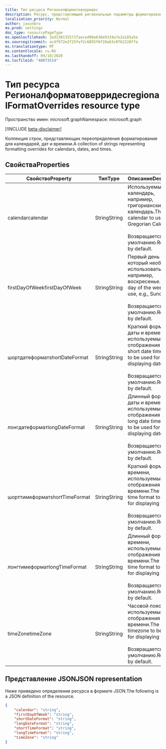 ```yaml
---
title: Тип ресурса Регионалформатоверридес
description: Ресурс, представляющий региональные параметры форматирования для календарей, дат и времени.
localization_priority: Normal
author: jasonbro
ms.prod: settings
doc_type: resourcePageType
ms.openlocfilehash: 2ed130135571faeced90a638e9334a7e2a185a5e
ms.sourcegitcommit: acdf972e2f25fef2c6855f6f28a63c0762228ffa
ms.translationtype: MT
ms.contentlocale: ru-RU
ms.lasthandoff: 09/18/2020
ms.locfileid: "48073514"
---
```

# <a name="regionalformatoverrides-resource-type"></a><span data-ttu-id="16208-103">Тип ресурса Регионалформатоверридес</span><span class="sxs-lookup"><span data-stu-id="16208-103">regionalFormatOverrides resource type</span></span>

<span data-ttu-id="16208-104">Пространство имен: microsoft.graph</span><span class="sxs-lookup"><span data-stu-id="16208-104">Namespace: microsoft.graph</span></span>

[!INCLUDE [beta-disclaimer](../../includes/beta-disclaimer.md)]

<span data-ttu-id="16208-105">Коллекция строк, представляющих переопределения форматирования для календарей, дат и времени.</span><span class="sxs-lookup"><span data-stu-id="16208-105">A collection of strings representing formatting overrides for calendars, dates, and times.</span></span> 

## <a name="properties"></a><span data-ttu-id="16208-106">Свойства</span><span class="sxs-lookup"><span data-stu-id="16208-106">Properties</span></span>

|<span data-ttu-id="16208-107">Свойство</span><span class="sxs-lookup"><span data-stu-id="16208-107">Property</span></span>             |<span data-ttu-id="16208-108">Тип</span><span class="sxs-lookup"><span data-stu-id="16208-108">Type</span></span>                 |<span data-ttu-id="16208-109">Описание</span><span class="sxs-lookup"><span data-stu-id="16208-109">Description</span></span>                                                    |
|---------------------|---------------------|---------------------------------------------------------------|
|<span data-ttu-id="16208-110">calendar</span><span class="sxs-lookup"><span data-stu-id="16208-110">calendar</span></span>             |<span data-ttu-id="16208-111">String</span><span class="sxs-lookup"><span data-stu-id="16208-111">String</span></span>               |<span data-ttu-id="16208-112">Используемый календарь, например, григорианский календарь.</span><span class="sxs-lookup"><span data-stu-id="16208-112">The calendar to use, e.g., Gregorian Calendar.</span></span><br><br><span data-ttu-id="16208-113">Возвращается по умолчанию.</span><span class="sxs-lookup"><span data-stu-id="16208-113">Returned by default.</span></span>|                   
|<span data-ttu-id="16208-114">firstDayOfWeek</span><span class="sxs-lookup"><span data-stu-id="16208-114">firstDayOfWeek</span></span>       |<span data-ttu-id="16208-115">String</span><span class="sxs-lookup"><span data-stu-id="16208-115">String</span></span>               |<span data-ttu-id="16208-116">Первый день недели, который необходимо использовать, например, воскресенье.</span><span class="sxs-lookup"><span data-stu-id="16208-116">The first day of the week to use, e.g., Sunday.</span></span><br><br><span data-ttu-id="16208-117">Возвращается по умолчанию.</span><span class="sxs-lookup"><span data-stu-id="16208-117">Returned by default.</span></span>|
|<span data-ttu-id="16208-118">шортдатеформат</span><span class="sxs-lookup"><span data-stu-id="16208-118">shortDateFormat</span></span>      |<span data-ttu-id="16208-119">String</span><span class="sxs-lookup"><span data-stu-id="16208-119">String</span></span>               |<span data-ttu-id="16208-120">Краткий формат даты и времени, используемый для отображения дат.</span><span class="sxs-lookup"><span data-stu-id="16208-120">The short date time format to be used for displaying dates.</span></span><br><br><span data-ttu-id="16208-121">Возвращается по умолчанию.</span><span class="sxs-lookup"><span data-stu-id="16208-121">Returned by default.</span></span>|
|<span data-ttu-id="16208-122">лонгдатеформат</span><span class="sxs-lookup"><span data-stu-id="16208-122">longDateFormat</span></span>       |<span data-ttu-id="16208-123">String</span><span class="sxs-lookup"><span data-stu-id="16208-123">String</span></span>               |<span data-ttu-id="16208-124">Длинный формат даты и времени, используемый для отображения дат.</span><span class="sxs-lookup"><span data-stu-id="16208-124">The long date time format to be used for displaying dates.</span></span><br><br><span data-ttu-id="16208-125">Возвращается по умолчанию.</span><span class="sxs-lookup"><span data-stu-id="16208-125">Returned by default.</span></span>|
|<span data-ttu-id="16208-126">шорттимеформат</span><span class="sxs-lookup"><span data-stu-id="16208-126">shortTimeFormat</span></span>      |<span data-ttu-id="16208-127">String</span><span class="sxs-lookup"><span data-stu-id="16208-127">String</span></span>               |<span data-ttu-id="16208-128">Краткий формат времени, используемый для отображения времени.</span><span class="sxs-lookup"><span data-stu-id="16208-128">The short time format to be used for displaying time.</span></span><br><br><span data-ttu-id="16208-129">Возвращается по умолчанию.</span><span class="sxs-lookup"><span data-stu-id="16208-129">Returned by default.</span></span>|
|<span data-ttu-id="16208-130">лонгтимеформат</span><span class="sxs-lookup"><span data-stu-id="16208-130">longTimeFormat</span></span>       |<span data-ttu-id="16208-131">String</span><span class="sxs-lookup"><span data-stu-id="16208-131">String</span></span>               |<span data-ttu-id="16208-132">Длинный формат времени, используемый для отображения времени.</span><span class="sxs-lookup"><span data-stu-id="16208-132">The long time format to be used for displaying time.</span></span><br><br><span data-ttu-id="16208-133">Возвращается по умолчанию.</span><span class="sxs-lookup"><span data-stu-id="16208-133">Returned by default.</span></span>|
|<span data-ttu-id="16208-134">timeZone</span><span class="sxs-lookup"><span data-stu-id="16208-134">timeZone</span></span>             |<span data-ttu-id="16208-135">String</span><span class="sxs-lookup"><span data-stu-id="16208-135">String</span></span>               |<span data-ttu-id="16208-136">Часовой пояс, используемый для отображения времени.</span><span class="sxs-lookup"><span data-stu-id="16208-136">The timezone to be used for displaying time.</span></span><br><br><span data-ttu-id="16208-137">Возвращается по умолчанию.</span><span class="sxs-lookup"><span data-stu-id="16208-137">Returned by default.</span></span>|

## <a name="json-representation"></a><span data-ttu-id="16208-138">Представление JSON</span><span class="sxs-lookup"><span data-stu-id="16208-138">JSON representation</span></span>

<span data-ttu-id="16208-139">Ниже приведено определение ресурса в формате JSON.</span><span class="sxs-lookup"><span data-stu-id="16208-139">The following is a JSON definition of the resource.</span></span>

<!--{
  "blockType": "resource",
  "optionalProperties": [],
  "baseType": "",
  "@odata.type": "microsoft.graph.regionalFormatOverrides"
}-->

```json
{
    "calendar": "string",
    "firstDayOfWeek": "string",
    "shortDateFormat": "string",
    "longDateFormat": "string",
    "shortTimeFormat": "string",
    "longTimeFormat": "string",
    "timeZone": "string"
}
```
<!-- {
  "type": "#page.annotation",
  "description": "regionalFormatOverride resource",
  "keywords": "",
  "section": "documentation",
  "tocPath": ""
}-->


